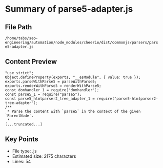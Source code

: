 # Summary of parse5-adapter.js
  
## File Path
`/home/tabs/seo-engineering/automation/node_modules/cheerio/dist/commonjs/parsers/parse5-adapter.js`

## Content Preview
```
"use strict";
Object.defineProperty(exports, "__esModule", { value: true });
exports.parseWithParse5 = parseWithParse5;
exports.renderWithParse5 = renderWithParse5;
const domhandler_1 = require("domhandler");
const parse5_1 = require("parse5");
const parse5_htmlparser2_tree_adapter_1 = require("parse5-htmlparser2-tree-adapter");
/**
 * Parse the content with `parse5` in the context of the given `ParentNode`.
 *
[...truncated...]
```

## Key Points
- File type: .js
- Estimated size: 2175 characters
- Lines: 54
